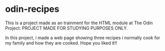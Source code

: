# odin-recipes
This is a project made as an trainment for the HTML module at The Odin Project. PROJECT MADE FOR STUDYING PURPOSES ONLY.

In this project, i made a web page showing three recipes i normally cook for my family and how they are cooked. Hope you liked it!!